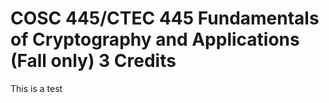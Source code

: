 # COSC 445/CTEC 445 Fundamentals of Cryptography and Applications (Fall only) 3 Credits
This is a test
